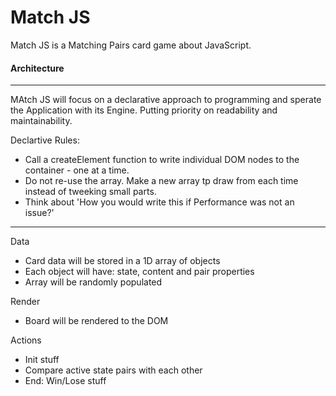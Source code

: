 # Match JS

Match JS is a Matching Pairs card game about JavaScript. 

#### Architecture
----

MAtch JS will focus on a declarative approach to programming and sperate the Application with its Engine. Putting priority on readability and maintainability.

Declartive Rules: 

- Call a createElement function to write individual DOM nodes to the container - one at a time.
- Do not re-use the array. Make a new array tp draw from each time instead of tweeking small parts. 
- Think about 'How you would write this if Performance was not an issue?' 

----

Data

- Card data will be stored in a 1D array of objects 
- Each object will have: state, content and pair properties 
- Array will be randomly populated 

Render

- Board will be rendered to the DOM

Actions 

- Init stuff
- Compare active state pairs with each other
- End: Win/Lose stuff 
